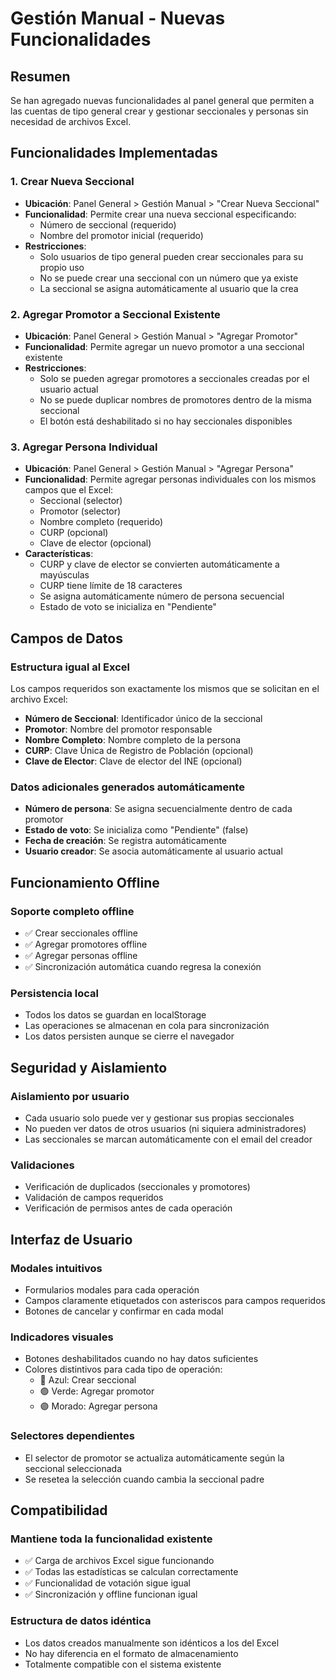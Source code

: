 # Gestión Manual - Nuevas Funcionalidades

## Resumen
Se han agregado nuevas funcionalidades al panel general que permiten a las cuentas de tipo general crear y gestionar seccionales y personas sin necesidad de archivos Excel.

## Funcionalidades Implementadas

### 1. Crear Nueva Seccional
- **Ubicación**: Panel General > Gestión Manual > "Crear Nueva Seccional"
- **Funcionalidad**: Permite crear una nueva seccional especificando:
  - Número de seccional (requerido)
  - Nombre del promotor inicial (requerido)
- **Restricciones**: 
  - Solo usuarios de tipo general pueden crear seccionales para su propio uso
  - No se puede crear una seccional con un número que ya existe
  - La seccional se asigna automáticamente al usuario que la crea

### 2. Agregar Promotor a Seccional Existente
- **Ubicación**: Panel General > Gestión Manual > "Agregar Promotor"
- **Funcionalidad**: Permite agregar un nuevo promotor a una seccional existente
- **Restricciones**: 
  - Solo se pueden agregar promotores a seccionales creadas por el usuario actual
  - No se puede duplicar nombres de promotores dentro de la misma seccional
  - El botón está deshabilitado si no hay seccionales disponibles

### 3. Agregar Persona Individual
- **Ubicación**: Panel General > Gestión Manual > "Agregar Persona"
- **Funcionalidad**: Permite agregar personas individuales con los mismos campos que el Excel:
  - Seccional (selector)
  - Promotor (selector)
  - Nombre completo (requerido)
  - CURP (opcional)
  - Clave de elector (opcional)
- **Características**:
  - CURP y clave de elector se convierten automáticamente a mayúsculas
  - CURP tiene límite de 18 caracteres
  - Se asigna automáticamente número de persona secuencial
  - Estado de voto se inicializa en "Pendiente"

## Campos de Datos

### Estructura igual al Excel
Los campos requeridos son exactamente los mismos que se solicitan en el archivo Excel:
- **Número de Seccional**: Identificador único de la seccional
- **Promotor**: Nombre del promotor responsable
- **Nombre Completo**: Nombre completo de la persona
- **CURP**: Clave Única de Registro de Población (opcional)
- **Clave de Elector**: Clave de elector del INE (opcional)

### Datos adicionales generados automáticamente
- **Número de persona**: Se asigna secuencialmente dentro de cada promotor
- **Estado de voto**: Se inicializa como "Pendiente" (false)
- **Fecha de creación**: Se registra automáticamente
- **Usuario creador**: Se asocia automáticamente al usuario actual

## Funcionamiento Offline

### Soporte completo offline
- ✅ Crear seccionales offline
- ✅ Agregar promotores offline  
- ✅ Agregar personas offline
- ✅ Sincronización automática cuando regresa la conexión

### Persistencia local
- Todos los datos se guardan en localStorage
- Las operaciones se almacenan en cola para sincronización
- Los datos persisten aunque se cierre el navegador

## Seguridad y Aislamiento

### Aislamiento por usuario
- Cada usuario solo puede ver y gestionar sus propias seccionales
- No pueden ver datos de otros usuarios (ni siquiera administradores)
- Las seccionales se marcan automáticamente con el email del creador

### Validaciones
- Verificación de duplicados (seccionales y promotores)
- Validación de campos requeridos
- Verificación de permisos antes de cada operación

## Interfaz de Usuario

### Modales intuitivos
- Formularios modales para cada operación
- Campos claramente etiquetados con asteriscos para campos requeridos
- Botones de cancelar y confirmar en cada modal

### Indicadores visuales
- Botones deshabilitados cuando no hay datos suficientes
- Colores distintivos para cada tipo de operación:
  - 🔵 Azul: Crear seccional
  - 🟢 Verde: Agregar promotor  
  - 🟣 Morado: Agregar persona

### Selectores dependientes
- El selector de promotor se actualiza automáticamente según la seccional seleccionada
- Se resetea la selección cuando cambia la seccional padre

## Compatibilidad

### Mantiene toda la funcionalidad existente
- ✅ Carga de archivos Excel sigue funcionando
- ✅ Todas las estadísticas se calculan correctamente
- ✅ Funcionalidad de votación sigue igual
- ✅ Sincronización y offline funcionan igual

### Estructura de datos idéntica
- Los datos creados manualmente son idénticos a los del Excel
- No hay diferencia en el formato de almacenamiento
- Totalmente compatible con el sistema existente
